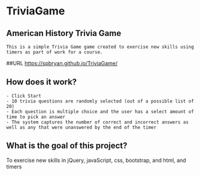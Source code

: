 # TriviaGame
## American History Trivia Game
    This is a simple Trivia Game game created to exercise new skills using timers as part of work for a course.

##URL
https://spbryan.github.io/TriviaGame/

## How does it work?

    - Click Start
    - 10 trivia questions are randomly selected (out of a possible list of 20)
    - Each question is multiple choice and the user has a select amount of time to pick an answer
    - The system captures the number of correct and incorrect answers as well as any that were unanswered by the end of the timer

## What is the goal of this project? 
To exercise new skills in jQuery, javaScript, css, bootstrap, and html, and timers
